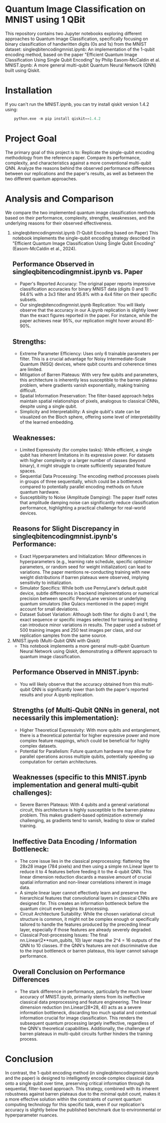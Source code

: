 # Quantum Image Classification on MNIST using 1 QBit

This repository contains two Jupyter notebooks exploring different approaches to Quantum Image Classification, specifically focusing on binary classification of handwritten digits (0s and 1s) from the MNIST dataset:
singleqbitencodingmnist.ipynb: An implementation of the 1-qubit encoding method, based on the paper "Efficient Quantum Image Classification Using Single Qubit Encoding" by Philip Easom-McCaldin et al.
MNIST.ipynb: A more general multi-qubit Quantum Neural Network (QNN) built using Qiskit.

# Installation
If you can't run the MNIST.ipynb, you can try install qiskit version 1.4.2 using:
```python
    python.exe -m pip install qiskit==1.4.2
```
    
# Project Goal
The primary goal of this project is to:
Replicate the single-qubit encoding methodology from the reference paper.
Compare its performance, complexity, and characteristics against a more conventional multi-qubit QNN.
Analyze the reasons behind the observed performance differences between our replications and the paper's results, as well as between the two different quantum approaches.
# Analysis and Comparison
We compare the two implemented quantum image classification methods based on their performance, complexity, strengths, weaknesses, and the underlying reasons for their observed effectiveness.
1. singleqbitencodingmnist.ipynb (1-Qubit Encoding based on Paper)
    This notebook implements the single-qubit encoding strategy described in "Efficient Quantum Image Classification Using Single Qubit Encoding" (Easom-McCaldin et al., 2024).
    ## Performance Observed in singleqbitencodingmnist.ipynb vs. Paper
    - Paper's Reported Accuracy: The original paper reports impressive classification accuracies for binary MNIST data (digits 0 and 1): 94.6% with a 3x3 filter and 95.8% with a 4x4 filter on their specific subsets.
    - Our singleqbitencodingmnist.ipynb Replication: You will likely observe that the accuracy in our A.ipynb replication is slightly lower than the exact figures reported in the paper. For instance, while the paper achieves near 95%, our replication might hover around 85-90%.
    ## Strengths:
    - Extreme Parameter Efficiency: Uses only 6 trainable parameters per filter. This is a crucial advantage for Noisy Intermediate-Scale Quantum (NISQ) devices, where qubit counts and coherence times are limited.
    - Mitigation of Barren Plateaus: With very few qubits and parameters, this architecture is inherently less susceptible to the barren plateau problem, where gradients vanish exponentially, making training difficult.
    - Spatial Information Preservation: The filter-based approach helps maintain spatial relationships of pixels, analogous to classical CNNs, despite using a single qubit.
    - Simplicity and Interpretability: A single qubit's state can be visualized on the Bloch sphere, offering some level of interpretability of the learned embedding.
    ## Weaknesses:
    - Limited Expressivity (for complex tasks): While efficient, a single qubit has inherent limitations in its expressive power. For datasets with higher complexity or a larger number of classes (beyond binary), it might struggle to create sufficiently separated feature spaces.
    - Sequential Data Processing: The encoding method processes pixels in groups of three sequentially, which could be a bottleneck compared to potentially parallel encoding methods on future quantum hardware.
    - Susceptibility to Noise (Amplitude Damping): The paper itself notes that amplitude damping noise can significantly reduce classification performance, highlighting a practical challenge for real-world devices.
    ## Reasons for Slight Discrepancy in singleqbitencodingmnist.ipynb's Performance:
    - Exact Hyperparameters and Initialization: Minor differences in hyperparameters (e.g., learning rate schedule, specific optimizer parameters, or random seed for weight initialization) can lead to variations. The paper mentions re-conducting training with new weight distributions if barren plateaus were observed, implying sensitivity to initialization.
    - Simulator Specifics: While both use PennyLane's default.qubit device, subtle differences in backend implementations or numerical precision between specific PennyLane versions or underlying quantum simulators (like Qulacs mentioned in the paper) might account for small deviations.
    - Dataset Subset Variation: Although both filter for digits 0 and 1, the exact sequence or specific images selected for training and testing can introduce minor variations in results. The paper used a subset of 500 training images and 250 test images per class, and our replication samples from the same source.
2. MNIST.ipynb (Multi-Qubit QNN with Qiskit)
    - This notebook implements a more general multi-qubit Quantum Neural Network using Qiskit, demonstrating a different approach to quantum image classification.
    ## Performance Observed in MNIST.ipynb:
    - You will likely observe that the accuracy obtained from this multi-qubit QNN is significantly lower than both the paper's reported results and your A.ipynb replication.
    ## Strengths (of Multi-Qubit QNNs in general, not necessarily this implementation):
    - Higher Theoretical Expressivity: With more qubits and entanglement, there is a theoretical potential for higher expressive power and more complex feature mappings, which could be beneficial for highly complex datasets.
    -  Potential for Parallelism: Future quantum hardware may allow for parallel operations across multiple qubits, potentially speeding up computation for certain architectures.
   ## Weaknesses (specific to this MNIST.ipynb implementation and general multi-qubit challenges):
    - Severe Barren Plateaus: With 4 qubits and a general variational circuit, this architecture is highly susceptible to the barren plateau problem. This makes gradient-based optimization extremely challenging, as gradients tend to vanish, leading to slow or stalled training.
   ## Ineffective Data Encoding / Information Bottleneck:
    - The core issue lies in the classical preprocessing: flattening the 28x28 image (784 pixels) and then using a simple nn.Linear layer to reduce it to 4 features before feeding it to the 4-qubit QNN. This linear dimension reduction discards a massive amount of crucial spatial information and non-linear correlations inherent in image data.
    - A simple linear layer cannot effectively learn and preserve the hierarchical features that convolutional layers in classical CNNs are designed for. This creates an information bottleneck before the quantum circuit even begins its processing.
    - Circuit Architecture Suitability: While the chosen variational circuit structure is common, it might not be complex enough or specifically tailored to handle the features produced by the preceding linear layer, especially if those features are already severely degraded.
    - Classical Post-processing Issues: The final nn.Linear(2**num_qubits, 10) layer maps the 2^4 = 16 outputs of the QNN to 10 classes. If the QNN's features are not discriminative due to the input bottleneck or barren plateaus, this layer cannot salvage performance.
   ## Overall Conclusion on Performance Differences
    - The stark difference in performance, particularly the much lower accuracy of MNIST.ipynb, primarily stems from its ineffective classical data preprocessing and feature engineering. The linear dimension reduction (nn.Linear(28*28, 4)) acts as a severe information bottleneck, discarding too much spatial and contextual information crucial for image classification. This renders the subsequent quantum processing largely ineffective, regardless of the QNN's theoretical capabilities. Additionally, the challenge of barren plateaus in multi-qubit circuits further hinders the training process.
# Conclusion
In contrast, the 1-qubit encoding method (in singleqbitencodingmnist.ipynb and the paper) is designed to intelligently encode complex classical data onto a single qubit over time, preserving critical information through its sequential, filter-based approach. This strategy, combined with its inherent robustness against barren plateaus due to the minimal qubit count, makes it a more effective solution within the constraints of current quantum computing technology for this specific task, even if our replication's accuracy is slightly below the published benchmark due to environmental or hyperparameter nuances.
